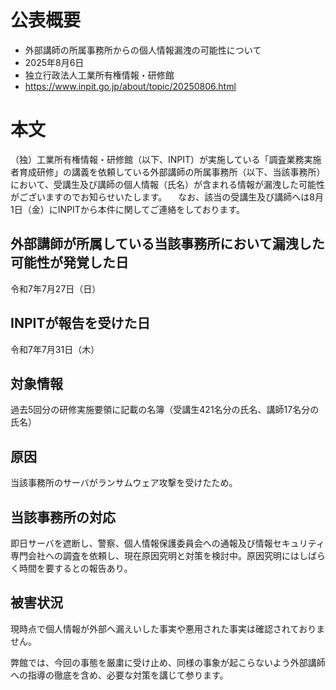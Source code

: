 # 公表概要
- 外部講師の所属事務所からの個人情報漏洩の可能性について
- 2025年8月6日
- 独立行政法人工業所有権情報・研修館
- https://www.inpit.go.jp/about/topic/20250806.html

# 本文
（独）工業所有権情報・研修館（以下、INPIT）が実施している「調査業務実施者育成研修」の講義を依頼している外部講師の所属事務所（以下、当該事務所）において、受講生及び講師の個人情報（氏名）が含まれる情報が漏洩した可能性がございますのでお知らせいたします。
　なお、該当の受講生及び講師へは8月1日（金）にINPITから本件に関してご連絡をしております。

## 外部講師が所属している当該事務所において漏洩した可能性が発覚した日
令和7年7月27日（日）

## INPITが報告を受けた日
令和7年7月31日（木）

## 対象情報
過去5回分の研修実施要領に記載の名簿（受講生421名分の氏名、講師17名分の氏名）

## 原因
当該事務所のサーバがランサムウェア攻撃を受けたため。

## 当該事務所の対応
即日サーバを遮断し、警察、個人情報保護委員会への通報及び情報セキュリティ専門会社への調査を依頼し、現在原因究明と対策を検討中。原因究明にはしばらく時間を要するとの報告あり。

## 被害状況
現時点で個人情報が外部へ漏えいした事実や悪用された事実は確認されておりません。

弊館では、今回の事態を厳粛に受け止め、同様の事象が起こらないよう外部講師への指導の徹底を含め、必要な対策を講じて参ります。
